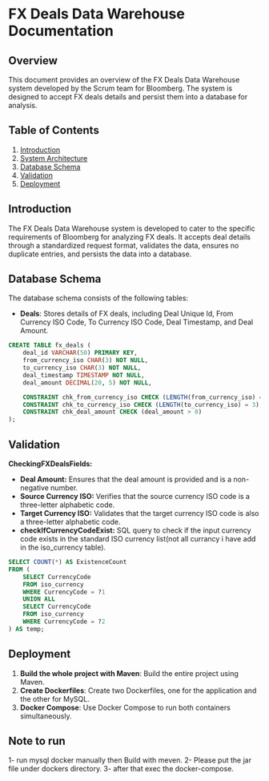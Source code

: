 # FX Deals Data Warehouse Documentation

## Overview

This document provides an overview of the FX Deals Data Warehouse system developed by the Scrum team for Bloomberg. The system is designed to accept FX deals details and persist them into a database for analysis.

## Table of Contents

1. [Introduction](#introduction)
2. [System Architecture](#system-architecture)
3. [Database Schema](#database-schema)
4. [Validation](#Validation)
5. [Deployment](#deployment)



## Introduction

The FX Deals Data Warehouse system is developed to cater to the specific requirements of Bloomberg for analyzing FX deals. It accepts deal details through a standardized request format, validates the data, ensures no duplicate entries, and persists the data into a database.



## Database Schema

The database schema consists of the following tables:

- **Deals**: Stores details of FX deals, including Deal Unique Id, From Currency ISO Code, To Currency ISO Code, Deal Timestamp, and Deal Amount.

```sql
CREATE TABLE fx_deals (
    deal_id VARCHAR(50) PRIMARY KEY,
    from_currency_iso CHAR(3) NOT NULL,
    to_currency_iso CHAR(3) NOT NULL,
    deal_timestamp TIMESTAMP NOT NULL,
    deal_amount DECIMAL(20, 5) NOT NULL,

    CONSTRAINT chk_from_currency_iso CHECK (LENGTH(from_currency_iso) = 3),
    CONSTRAINT chk_to_currency_iso CHECK (LENGTH(to_currency_iso) = 3),
    CONSTRAINT chk_deal_amount CHECK (deal_amount > 0)
);
```


## Validation

**CheckingFXDealsFields:**

- **Deal Amount:** Ensures that the deal amount is provided and is a non-negative number.
- **Source Currency ISO:** Verifies that the source currency ISO code is a three-letter alphabetic code.
- **Target Currency ISO:** Validates that the target currency ISO code is also a three-letter alphabetic code.
- **checkIfCurrencyCodeExist:** SQL query to check if the input currency code exists in the standard ISO currency list(not all currancy i have add in the iso_currency table).

```sql
SELECT COUNT(*) AS ExistenceCount
FROM (
    SELECT CurrencyCode
    FROM iso_currency
    WHERE CurrencyCode = ?1
    UNION ALL
    SELECT CurrencyCode
    FROM iso_currency
    WHERE CurrencyCode = ?2
) AS temp;
```

## Deployment

1. **Build the whole project with Maven**: Build the entire project using Maven.
2. **Create Dockerfiles**: Create two Dockerfiles, one for the application and the other for MySQL.
3. **Docker Compose**: Use Docker Compose to run both containers simultaneously.


## Note to run

1- run mysql docker manually then Build with meven. 
2- Please put the jar file under dockers directory.
3- after that exec the docker-compose.
